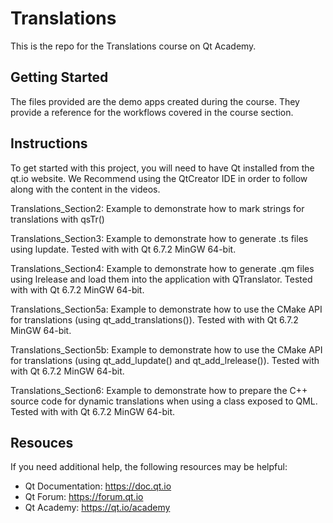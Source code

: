 # Translations

This is the repo for the Translations course on Qt Academy.

## Getting Started

The files provided are the demo apps created during the course. They provide a reference for the workflows covered in the course section.

## Instructions

To get started with this project, you will need to have Qt installed from the qt.io website. We Recommend using the QtCreator IDE in order to follow along with the content in the videos.

Translations_Section2: Example to demonstrate how to mark strings for translations with qsTr()

Translations_Section3: Example to demonstrate how to generate .ts files using lupdate. Tested with with Qt 6.7.2 MinGW 64-bit.

Translations_Section4: Example to demonstrate how to generate .qm files using lrelease and load them into the application with QTranslator. Tested with with Qt 6.7.2 MinGW 64-bit.

Translations_Section5a: Example to demonstrate how to use the CMake API for translations (using qt_add_translations()). Tested with with Qt 6.7.2 MinGW 64-bit.

Translations_Section5b: Example to demonstrate how to use the CMake API for translations (using qt_add_lupdate() and qt_add_lrelease()). Tested with with Qt 6.7.2 MinGW 64-bit.

Translations_Section6: Example to demonstrate how to prepare the C++ source code for dynamic translations when using a class exposed to QML. Tested with with Qt 6.7.2 MinGW 64-bit.

## Resouces

If you need additional help, the following resources may be helpful:

- Qt Documentation: https://doc.qt.io
- Qt Forum: https://forum.qt.io
- Qt Academy: https://qt.io/academy

